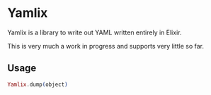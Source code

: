 Yamlix
======

Yamlix is a library to write out YAML written entirely in Elixir.

This is very much a work in progress and supports very little so far.

## Usage

```elixir
Yamlix.dump(object)
```
